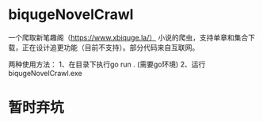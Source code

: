 # biqugeNovelCrawl
一个爬取新笔趣阁（https://www.xbiquge.la/） 小说的爬虫，支持单章和集合下载，正在设计追更功能（目前不支持）。部分代码来自互联网。

两种使用方法：
1、在目录下执行go run . (需要go环境)
2、运行biqugeNovelCrawl.exe

# 暂时弃坑
